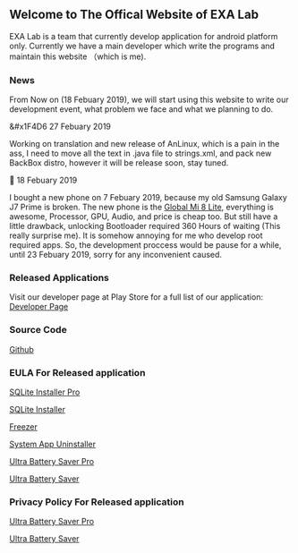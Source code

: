 ## Welcome to The Offical Website of EXA Lab

EXA Lab is a team that currently develop application for android platform only. Currently we have a main developer which write the programs and maintain this website （which is me).

### News

From Now on (18 Febuary 2019), we will start using this website to write our development event, what problem we face and what we planning to do.

&#x1F4D6 27 Febuary 2019

Working on translation and new release of AnLinux, which is a pain in the ass, I need to move all the text in .java file to strings.xml, and pack new BackBox distro, however it will be release soon, stay tuned.

&#x1F4D6; 18 Febuary 2019

I bought a new phone on 7 Febuary 2019, because my old Samsung Galaxy J7 Prime is broken. The new phone is the [Global Mi 8 Lite](https://www.mi.com/global/mi-8-lite/), everything is awesome, Processor, GPU, Audio, and price is cheap too. But still have a little drawback, unlocking Bootloader required 360 Hours of waiting (This really surprise me). It is somehow annoying for me who develop root required apps. So, the development proccess would be pause for a while, until 23 Febuary 2019, sorry for any 
inconvenient caused.


### Released Applications

Visit our developer page at Play Store for a full list of our application: [Developer Page](http://play.google.com/store/apps/dev?id=8450947575366721624)



### Source Code

[Github](https://github.com/EXALAB)



### EULA For Released application

[SQLite Installer Pro](https://exalab.github.io/eula/sqlp)

[SQLite Installer](https://exalab.github.io/eula/sql)

[Freezer](https://exalab.github.io/eula/f)

[System App Uninstaller](https://exalab.github.io/eula/sau)

[Ultra Battery Saver Pro](https://exalab.github.io/eula/ubsp)

[Ultra Battery Saver](https://exalab.github.io/eula/ubsf)



### Privacy Policy For Released application

[Ultra Battery Saver Pro](https://exalab.github.io/privacypolicyforplay/ubsp)

[Ultra Battery Saver](https://exalab.github.io/privacypolicyforplay/ubsf)
